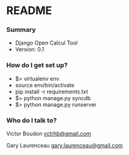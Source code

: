 # README #


### Summary ###

* Django Open Calcul Tool
* Version: 0.1


### How do I get set up? ###

* $> virtualenv env
* source env/bin/activate
* pip install -r requirements.txt
* $> python manage.py syncdb
* $> python manage.py runserver


### Who do I talk to? ###

Victor Boudon <vctrhb@gmail.com>

Gary Laurenceau <gary.laurenceau@gmail.com>
